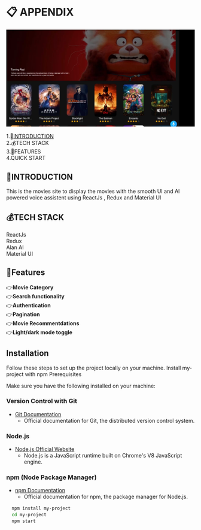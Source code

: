 # 📋 APPENDIX

![App Screenshot](public/dis.png)

1.🌲[INTRODUCTION](#introduction)\
2.💰TECH STACK\
3.🏦FEATURES\
4.QUICK START

## 🌲INTRODUCTION

This is the movies site to display the movies with the smooth UI and AI powered voice assistent using ReactJs , Redux and Material UI

## 💰TECH STACK

ReactJs\
Redux\
Alan AI\
Material UI

## 🏦Features

👉**Movie Category**\
👉**Search functionality**\
👉**Authentication**\
👉**Pagination**\
👉**Movie Recommentdations**\
👉**Light/dark mode toggle**

## Installation

Follow these steps to set up the project locally on your machine.
Install my-project with npm
Prerequisites

Make sure you have the following installed on your machine:

### Version Control with Git

- [Git Documentation](https://git-scm.com/doc)
  - Official documentation for Git, the distributed version control system.

### Node.js

- [Node.js Official Website](https://nodejs.org/)
  - Node.js is a JavaScript runtime built on Chrome's V8 JavaScript engine.

### npm (Node Package Manager)

- [npm Documentation](https://docs.npmjs.com/)
  - Official documentation for npm, the package manager for Node.js.

```bash
  npm install my-project
  cd my-project
  npm start
```

